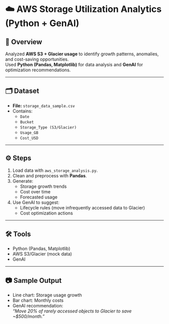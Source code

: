 # ☁️ AWS Storage Utilization Analytics (Python + GenAI)

## 📌 Overview
Analyzed **AWS S3 + Glacier usage** to identify growth patterns, anomalies, and cost-saving opportunities.  
Used **Python (Pandas, Matplotlib)** for data analysis and **GenAI** for optimization recommendations.

---

## 🗂️ Dataset
- **File:** `storage_data_sample.csv`  
- Contains:
  - `Date`
  - `Bucket`
  - `Storage_Type (S3/Glacier)`
  - `Usage_GB`
  - `Cost_USD`

---

## ⚙️ Steps
1. Load data with `aws_storage_analysis.py`.  
2. Clean and preprocess with **Pandas**.  
3. Generate:
   - Storage growth trends  
   - Cost over time  
   - Forecasted usage  
4. Use GenAI to suggest:
   - Lifecycle rules (move infrequently accessed data to Glacier)  
   - Cost optimization actions  

---

## 🛠️ Tools
- Python (Pandas, Matplotlib)  
- AWS S3/Glacier (mock data)  
- GenAI  

---

## 📷 Sample Output
- Line chart: Storage usage growth  
- Bar chart: Monthly costs  
- GenAI recommendation:  
  *“Move 20% of rarely accessed objects to Glacier to save ~$500/month.”*
